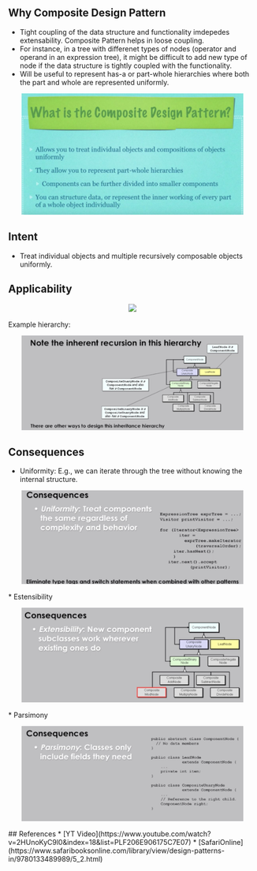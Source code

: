 ## Why Composite Design Pattern 
* Tight coupling of the data structure and functionality imdepedes extensability. Composite Pattern helps in loose coupling.
* For instance, in  a tree with differenet types of nodes (operator and operand in an expression tree), it might be difficult to add new type of node if the 
  data structure is tightly coupled with the functionality.
* Will be useful to represent has-a or part-whole hierarchies where both the part and whole are represented uniformly.  
<p align="center">
  <img src="../../../../../../../assets/composite-definition.png?raw=true" width="450"/>
</p>

## Intent
* Treat individual objects and multiple recursively composable objects uniformly.

## Applicability
<p align="center">
  <img src="../../../../../../../assets/ccomposite-applicability.png?raw=true" width="450"/>
</p>
Example hierarchy:
<p align="center">
  <img src="../../../../../../../assets/composite-example-hierarchy.png?raw=true" width="450"/>
</p>

## Consequences
* Uniformity: E.g., we can iterate through the tree without knowing the internal structure.
<p align="center">
  <img src="../../../../../../../assets/composite-uniformity.png?raw=true" width="450"/>
</p>
* Estensibility
<p align="center">
  <img src="../../../../../../../assets/composite-extensibility.png?raw=true" width="450"/>
</p>
* Parsimony
<p align="center">
  <img src="../../../../../../../assets/composite-parsimony.png?raw=true" width="450"/>
</p>
## References
* [YT Video](https://www.youtube.com/watch?v=2HUnoKyC9l0&index=18&list=PLF206E906175C7E07)
* [SafariOnline](https://www.safaribooksonline.com/library/view/design-patterns-in/9780133489989/5_2.html)